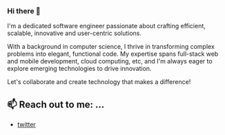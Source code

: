 ### Hi there 👋

I'm a dedicated software engineer passionate about crafting efficient, scalable, innovative and user-centric solutions. 

With a background in computer science, I thrive in transforming complex problems into elegant, functional code. My expertise spans full-stack web and mobile development, cloud computing, etc, and I'm always eager to explore emerging technologies to drive innovation. 

Let's collaborate and create technology that makes a difference!

## 📫 Reach out to me: ...
- [twitter](https://twitter.com/iamgodinson)


